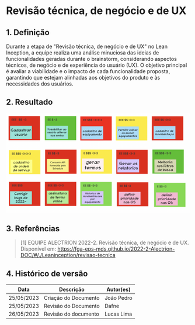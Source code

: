# Revisão técnica, de negócio e de UX

## 1. Definição

Durante a etapa de "Revisão técnica, de negócio e de UX" no Lean Inception, a equipe realiza uma análise minuciosa das ideias de funcionalidades geradas durante o brainstorm, considerando aspectos técnicos, de negócio e de experiência do usuário (UX). O objetivo principal é avaliar a viabilidade e o impacto de cada funcionalidade proposta, garantindo que estejam alinhadas aos objetivos do produto e às necessidades dos usuários.

## 2. Resultado

![Revisão](../../assets/lean-inception/revisao.png)

## 3. Referências

> [1] EQUIPE ALECTRION 2022-2. Revisão técnica, de negócio e de UX. Disponível em: https://fga-eps-mds.github.io/2022-2-Alectrion-DOC/#/./Leaninception/revisao-tecnica


## 4. Histórico de versão

|**Data**|**Descrição**|**Autor(es)**|
|--------|-------------|--------------|
|25/05/2023| Criação do Documento | João Pedro |
|25/05/2023| Revisão do Documento | Dafne |
| 26/05/2023 | Revisão do documento | Lucas Lima |

